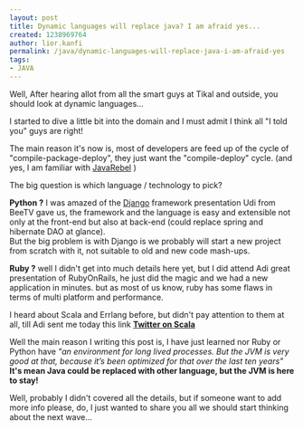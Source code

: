 ```yaml
---
layout: post
title: Dynamic languages will replace java? I am afraid yes...
created: 1238969764
author: lior.kanfi
permalink: /java/dynamic-languages-will-replace-java-i-am-afraid-yes
tags:
- JAVA
---
```

<p>Well, After hearing allot from all the smart guys at Tikal and outside, you should look at dynamic languages...</p>
<p>I started to dive a little bit into the domain and I must admit I think all &quot;I told you&quot; guys are right!</p>
<p>The main reason it's now is, most of developers are feed up of the cycle of &quot;compile-package-deploy&quot;, they just want the &quot;compile-deploy&quot; cycle. (and yes, I am familiar with <a href="/community/clientside/userlink/javarebel-brings-class-reloading-java">JavaRebel</a> )</p>
<p>The big question is which language / technology to pick?</p>
<p><strong>Python ?</strong> I was amazed of the <a href="http://www.djangoproject.com/">Django</a> framework presentation Udi from BeeTV gave us, the framework and the language is easy and extensible not only at the front-end but also at back-end (could replace spring and hibernate DAO at glance).<br />
But the big problem is with Django is we probably will start a new project from scratch with it, not suitable to old and new code mash-ups.</p>
<p><strong>Ruby ?</strong> well I didn't get into much details here yet, but I did attend Adi great presentation of RubyOnRails, he just did the magic and we had a new application in minutes. but as most of us know, ruby has some flaws in terms of multi platform and performance.</p>
<p>I heard about Scala and Errlang before, but didn't pay attention to them at all, till Adi sent me today this link <a href="http://www.artima.com/scalazine/articles/twitter_on_scala.html"><strong><span class="ts">Twitter on Scala</span></strong></a></p>
<p>Well the main reason I writing this post is, I have just learned nor Ruby or Python have <em>&quot;an environment for long lived processes. But the JVM is very good at that, because it&rsquo;s been optimized for that over the last ten years&quot;</em><br />
<strong>It's mean Java could be replaced with other language, but the JVM is here to stay!</strong></p>
<p>Well, probably I didn't covered all the details, but if someone want to add more info please, do, I just wanted to share you all we should start thinking about the next wave...</p>
<p>&nbsp;</p>
<p>&nbsp;</p>
<p>&nbsp;</p>
<p>&nbsp;</p>
<p>&nbsp;</p>
<p>&nbsp;</p>
<p>&nbsp;</p>
